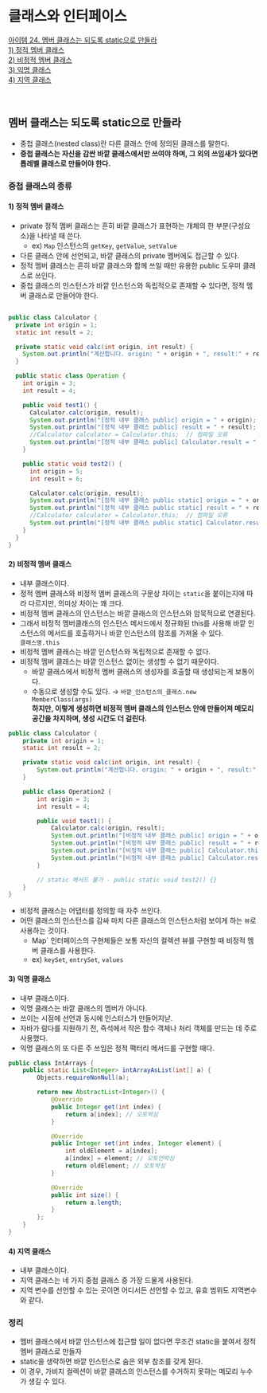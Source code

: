 # 클래스와 인터페이스

[아이템 24. 멤버 클래스는 되도록 static으로 만들라](#멤버-클래스는-되도록-static으로-만들라)   
[1) 정적 멤버 클래스](#1-정적-멤버-클래스)   
[2) 비정적 멤버 클래스](#2-비정적-멤버-클래스)   
[3) 익명 클래스](#3-익명-클래스)   
[4) 지역 클래스](#4-지역-클래스)   

<br>

## 멤버 클래스는 되도록 static으로 만들라
- 중첩 클래스(nested class)란 다른 클래스 안에 정의된 클래스를 말한다.
- **중첩 클래스는 자신을 감싼 바깥 클래스에서만 쓰여야 하며, 그 외의 쓰임새가 있다면 톱레벨 클래스로 만들어야 한다.**

### 중첩 클래스의 종류

#### 1) 정적 멤버 클래스
- private 정적 멤버 클래스는 흔히 바깥 클래스가 표현하는 개체의 한 부분(구성요소)을 나타낼 때 쓴다.
  - ex) `Map` 인스턴스의 `getKey`, `getValue`, `setValue`
- 다른 클래스 안에 선언되고, 바깥 클래스의 private 멤버에도 접근할 수 있다.
- 정적 멤버 클래스는 흔히 바깥 클래스와 함께 쓰일 때만 유용한 public 도우미 클래스로 쓰인다.
- 중첩 클래스의 인스턴스가 바깥 인스턴스와 독립적으로 존재할 수 있다면, 정적 멤버 클래스로 만들어야 한다.

```java

public class Calculator {
  private int origin = 1;
  static int result = 2;

  private static void calc(int origin, int result) {
    System.out.println("계산합니다. origin: " + origin + ", result:" + result);
  }

  public static class Operation {
    int origin = 3;
    int result = 4;

    public void test1() {
      Calculator.calc(origin, result);
      System.out.println("[정적 내부 클래스 public] origin = " + origin);  // print: 3
      System.out.println("[정적 내부 클래스 public] result = " + result);  // print: 4
      //Calculator calculator = Calculator.this;  // 컴파일 오류
      System.out.println("[정적 내부 클래스 public] Calculator.result = " + Calculator.result);  // print: 2
    }

    public static void test2() {
      int origin = 5;
      int result = 6;

      Calculator.calc(origin, result);
      System.out.println("[정적 내부 클래스 public static] origin = " + origin);  // print: 5
      System.out.println("[정적 내부 클래스 public static] result = " + result);  // print: 6
      //Calculator calculator = Calculator.this;  // 컴파일 오류
      System.out.println("[정적 내부 클래스 public static] Calculator.result = " + Calculator.result); // print: 2
    }
  }
}
```


#### 2) 비정적 멤버 클래스
- 내부 클래스이다.
- 정적 멤버 클래스와 비정적 멤버 클래스의 구문상 차이는 `static`을 붙이는지에 따라 다르지만, 의미상 차이는 꽤 크다.
- 비정적 멤버 클래스의 인스턴스는 바깥 클래스의 인스턴스와 암묵적으로 연결된다.
- 그래서 비정적 멤버클래스의 인스턴스 메서드에서 정규화된 this를 사용해 바깥 인스턴스의 메서드를 호출하거나 바깥 인스턴스의 참조를 가져올 수 있다.  
  `클래스명.this`
- 비정적 멤버 클래스는 바깥 인스턴스와 독립적으로 존재할 수 없다.
- 비정적 멤버 클래스는 바깥 인스턴스 없이는 생성할 수 없기 때문이다.
  - 바깥 클래스에서 비정적 멤버 클래스의 생성자를 호출할 때 생성되는게 보통이다.
  - 수동으로 생성할 수도 있다. → `바깥_인스턴스의_클래스.new MemberClass(args)`    
    **하지만, 이렇게 생성하면 비정적 멤버 클래스의 인스턴스 안에 만들어져 메모리 공간을 차지하며, 생성 시간도 더 걸린다.**


```java
public class Calculator {
    private int origin = 1;
    static int result = 2;

    private static void calc(int origin, int result) {
        System.out.println("계산합니다. origin: " + origin + ", result:" + result);
    }

    public class Operation2 {
        int origin = 3;
        int result = 4;

        public void test1() {
            Calculator.calc(origin, result);
            System.out.println("[비정적 내부 클래스 public] origin = " + origin);  // print: 3
            System.out.println("[비정적 내부 클래스 public] result = " + result);  // print: 4
            System.out.println("[비정적 내부 클래스 public] Calculator.this.origin = " + Calculator.this.origin);  // print: 1
            System.out.println("[비정적 내부 클래스 public] Calculator.result = " + Calculator.result);  // print: 2
        }

        // static 메서드 불가 - public static void test2() {}
    }
}
```

- 비정적 클래스는 어댑터를 정의할 때 자주 쓰인다.
- 어떤 클래스의 인스턴스를 감싸 마치 다른 클래스의 인스턴스처럼 보이게 하는 `뷰`로 사용하는 것이다. 
  - Map` 인터페이스의 구현체들은 보통 자신의 컬렉션 뷰를 구현할 때 비정적 멤버 클래스를 사용한다. 
  - ex) `keySet`, `entrySet`, `values`


#### 3) 익명 클래스
- 내부 클래스이다.
- 익명 클래스는 바깥 클래스의 멤버가 아니다.
- 쓰이는 시점에 선언과 동시에 인스터스가 만들어지낟.
- 자바가 람다를 지원하기 전, 즉석에서 작은 함수 객체나 처리 객체를 만드는 데 주로 사용했다.
- 익명 클래스의 또 다른 주 쓰임은 정적 팩터리 메서드를 구현할 때다. 

```java
public class IntArrays {
    public static List<Integer> intArrayAsList(int[] a) {
        Objects.requireNonNull(a);

        return new AbstractList<Integer>() {
            @Override
            public Integer get(int index) {
                return a[index]; // 오토박싱
            }

            @Override
            public Integer set(int index, Integer element) {
                int oldElement = a[index];
                a[index] = element; // 오토언박싱
                return oldElement; // 오토박싱
            }

            @Override
            public int size() {
                return a.length;
            }
        };
    }
}
```


#### 4) 지역 클래스
- 내부 클래스이다.
- 지역 클래스는 네 가지 중첨 클래스 중 가장 드물게 사용된다.
- 지역 변수를 선언할 수 있는 곳이면 어디서든 선언할 수 있고, 유효 범위도 지역변수와 같다.


### 정리
- 멤버 클래스에서 바깥 인스턴스에 접근할 일이 없다면 무조건 static을 붙여서 정적 멤버 클래스로 만들자
- static을 생략하면 바깥 인스턴스로 숨은 외부 참조를 갖게 된다.
- 이 경우, 가비지 컬렉션이 바깥 클래스의 인스턴스를 수거하지 못햐는 메모리 누수가 생길 수 있다.

<br>

